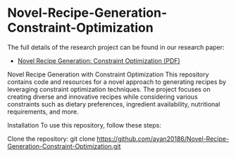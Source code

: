 # Novel-Recipe-Generation-Constraint-Optimization

The full details of the research project can be found in our research paper:

- [Novel Recipe Generation: Constraint Optimization (PDF)](paper.pdf)


Novel Recipe Generation with Constraint Optimization
This repository contains code and resources for a novel approach to generating recipes by leveraging constraint optimization techniques. The project focuses on creating diverse and innovative recipes while considering various constraints such as dietary preferences, ingredient availability, nutritional requirements, and more.


Installation
To use this repository, follow these steps:

Clone the repository: git clone https://github.com/ayan20186/Novel-Recipe-Generation-Constraint-Optimization.git


